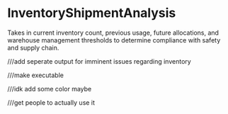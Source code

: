 # InventoryShipmentAnalysis
Takes in current inventory count, previous usage, future allocations, and warehouse management thresholds to determine compliance with safety and supply chain. 



///add seperate output for imminent issues regarding inventory

///make executable 

///idk add some color maybe

///get people to actually use it
